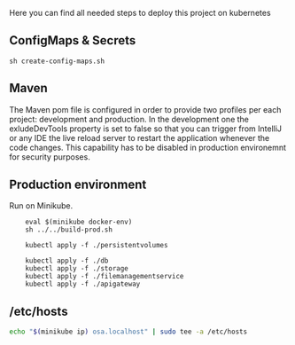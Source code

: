 Here you can find all needed steps to deploy this project on kubernetes

## ConfigMaps \& Secrets
```
sh create-config-maps.sh
```

## Maven

The Maven pom file is configured in order to provide two profiles per each project: development and production. In the development one the exludeDevTools property is set to false so that you can trigger from IntelliJ or any IDE the live reload server to restart the application whenever the code changes.
This capability has to be disabled in production environemnt for security purposes.

## Production environment

Run on Minikube.

```
    eval $(minikube docker-env)
    sh ../../build-prod.sh
    
    kubectl apply -f ./persistentvolumes
    
    kubectl apply -f ./db
    kubectl apply -f ./storage
    kubectl apply -f ./filemanagementservice
    kubectl apply -f ./apigateway
```

## /etc/hosts

```sh
echo "$(minikube ip) osa.localhost" | sudo tee -a /etc/hosts
```

